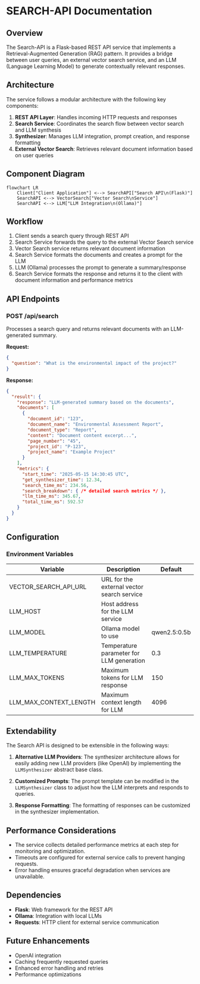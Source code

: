 # SEARCH-API Documentation

## Overview

The Search-API is a Flask-based REST API service that implements a Retrieval-Augmented Generation (RAG) pattern. It provides a bridge between user queries, an external vector search service, and an LLM (Language Learning Model) to generate contextually relevant responses.

## Architecture

The service follows a modular architecture with the following key components:

1. **REST API Layer**: Handles incoming HTTP requests and responses
2. **Search Service**: Coordinates the search flow between vector search and LLM synthesis
3. **Synthesizer**: Manages LLM integration, prompt creation, and response formatting
4. **External Vector Search**: Retrieves relevant document information based on user queries

## Component Diagram

```mermaid
flowchart LR
    Client["Client Application"] <--> SearchAPI["Search API\n(Flask)"]
    SearchAPI <--> VectorSearch["Vector Search\nService"]
    SearchAPI <--> LLM["LLM Integration\n(Ollama)"]
```

## Workflow

1. Client sends a search query through REST API
2. Search Service forwards the query to the external Vector Search service
3. Vector Search service returns relevant document information
4. Search Service formats the documents and creates a prompt for the LLM
5. LLM (Ollama) processes the prompt to generate a summary/response
6. Search Service formats the response and returns it to the client with document information and performance metrics

## API Endpoints

### POST /api/search

Processes a search query and returns relevant documents with an LLM-generated summary.

**Request:**

```json
{
  "question": "What is the environmental impact of the project?"
}
```

**Response:**

```json
{
  "result": {
    "response": "LLM-generated summary based on the documents",
    "documents": [
      {
        "document_id": "123",
        "document_name": "Environmental Assessment Report",
        "document_type": "Report",
        "content": "Document content excerpt...",
        "page_number": "45",
        "project_id": "P-123",
        "project_name": "Example Project"
      }
    ],
    "metrics": {
      "start_time": "2025-05-15 14:30:45 UTC",
      "get_synthesizer_time": 12.34,
      "search_time_ms": 234.56,
      "search_breakdown": { /* detailed search metrics */ },
      "llm_time_ms": 345.67,
      "total_time_ms": 592.57
    }
  }
}
```

## Configuration

### Environment Variables

| Variable | Description | Default |
|----------|-------------|---------|
| VECTOR_SEARCH_API_URL | URL for the external vector search service |  |
| LLM_HOST | Host address for the LLM service |  |
| LLM_MODEL | Ollama model to use | qwen2.5:0.5b |
| LLM_TEMPERATURE | Temperature parameter for LLM generation | 0.3 |
| LLM_MAX_TOKENS | Maximum tokens for LLM response | 150 |
| LLM_MAX_CONTEXT_LENGTH | Maximum context length for LLM | 4096 |

## Extendability

The Search API is designed to be extensible in the following ways:

1. **Alternative LLM Providers**: The synthesizer architecture allows for easily adding new LLM providers (like OpenAI) by implementing the `LLMSynthesizer` abstract base class.

2. **Customized Prompts**: The prompt template can be modified in the `LLMSynthesizer` class to adjust how the LLM interprets and responds to queries.

3. **Response Formatting**: The formatting of responses can be customized in the synthesizer implementation.

## Performance Considerations

- The service collects detailed performance metrics at each step for monitoring and optimization.
- Timeouts are configured for external service calls to prevent hanging requests.
- Error handling ensures graceful degradation when services are unavailable.

## Dependencies

- **Flask**: Web framework for the REST API
- **Ollama**: Integration with local LLMs
- **Requests**: HTTP client for external service communication

## Future Enhancements

- OpenAI integration
- Caching frequently requested queries
- Enhanced error handling and retries
- Performance optimizations
